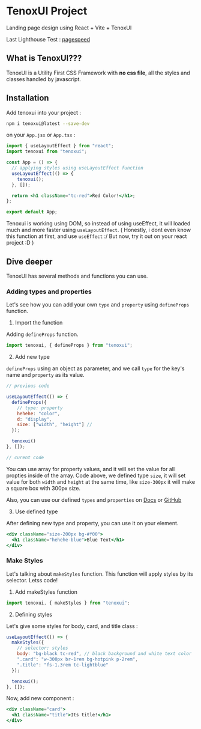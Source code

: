 # TenoxUI Project

Landing page design using React + Vite + TenoxUI

Last Lighthouse Test : [pagespeed](https://pagespeed.web.dev/analysis/https-react-tui-app-web-app/b8ho3tas0c?form_factor=desktop)

## What is TenoxUI???

TenoxUI is a Utility First CSS Framework with **no css file**, all the styles and classes handled by javascript.

## Installation

Add tenoxui into your project :

```sh
npm i tenoxui@latest --save-dev
```

on your `App.jsx` or `App.tsx` :

```jsx
import { useLayoutEffect } from "react";
import tenoxui from "tenoxui";

const App = () => {
  // applying styles using useLayoutEffect function
  useLayoutEffect(() => {
    tenoxui();
  }, []);

  return <h1 className="tc-red">Red Color!</h1>;
};

export default App;
```

Tenoxui is working using DOM, so instead of using useEffect, it will loaded much and more faster using `useLayoutEffect`. (  Honestly, i dont even know this function at first, and use `useEffect` :/ But now, try it out on your react project :D )

## Dive deeper

TenoxUI has several methods and functions you can use.

### Adding types and properties

Let's see how you can add your own `type` and `property` using `defineProps` function.

1. Import the function

Adding `defineProps` function.

```js
import tenoxui, { defineProps } from "tenoxui";
```

2. Add new type

`defineProps` using an object as parameter, and we call `type` for the key's name and `property` as its value.

```js
// previous code

useLayoutEffect(() => {
  defineProps({
    // type: property
    hehehe: "color",
    d: "display",
    size: ["width", "height"] // 
  });

  tenoxui()
}, []);

// curent code
```

You can use array for property values, and it will set the value for all propties inside of the array. Code above, we defined type `size`, it will set value for both `width` and `height` at the same time, like `size-300px` it will make a square box with 300px size.

Also, you can use our defined `types` and `properties` on [Docs](https://tenoxui.web.app/docs/extras/all-class) or [GitHub](https://github.com/tenoxui/css/blob/main/src/js/lib/property.js)

3. Use defined type

After defining new type and property, you can use it on your element.

```jsx
<div className="size-200px bg-#f00">
  <h1 className="hehehe-blue">Blue Text</h1>
</div>
```

### Make Styles

Let's talking about `makeStyles` function. This function will apply styles by its selector. Letss code!

1. Add makeStyles function

```js
import tenoxui, { makeStyles } from "tenoxui";
```

2. Defining styles

Let's give some styles for body, card, and title class :

```js
useLayoutEffect(() => {
  makeStyles({
    // selector: styles
    body: "bg-black tc-red", // black background and white text color
    ".card": "w-300px br-1rem bg-hotpink p-2rem",
    ".title": "fs-1.3rem tc-lightblue"
  });

  tenoxui();
}, []);
```

Now, add new component :


```jsx
<div className="card">
  <h1 className="title">Its title!</h1>
</div>
```
